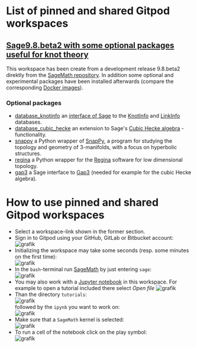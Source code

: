 # List of pinned and shared Gitpod workspaces

## [Sage9.8.beta2 with some optional packages useful for knot theory](https://gitpod.io/start/#sagemath-sage-vvjhs5sv7yz)

This workspace has been create from a development release 9.8.beta2 direktly from the [SageMath repository](https://github.com/sagemath/sage). In addition some optional and experimental packages have been installed afterwards (compare the corresponding [Docker images](https://hub.docker.com/r/soehms/sagemath_knots)).


### Optional packages

* [database_knotinfo](https://pypi.org/project/database-knotinfo/) an [interface of  Sage](https://doc.sagemath.org/html/en/reference/knots/sage/knots/knotinfo.html) to the [KnotInfo](https://knotinfo.math.indiana.edu/) and [LinkInfo](https://linkinfo.sitehost.iu.edu/) databases.
* [database_cubic_hecke](https://pypi.org/project/database-cubic-hecke/) an extension to Sage's [Cubic Hecke algebra](https://doc.sagemath.org/html/en/reference/algebras/sage/algebras/hecke_algebras/cubic_hecke_algebra.html) -functionality.
* [snappy](https://pypi.org/project/snappy/) a Python wrapper of [SnapPy](https://snappy.math.uic.edu/), a program for studying the topology and geometry of 3-manifolds, with a focus on hyperbolic structures.
* [regina](https://pypi.org/project/regina) a Python wrapper for the [Regina](https://regina-normal.github.io/) software for low dimensional topology.
* [gap3](https://doc.sagemath.org/html/en/reference/interfaces/sage/interfaces/gap3.html) a Sage interface to [Gap3](https://webusers.imj-prg.fr/~jean.michel/gap3/) (needed for example for the cubic Hecke algebra).




# How to use pinned and shared Gitpod workspaces

* Select a workspace-link shown in the former section.
* Sign in to Gitpod using your GitHub, GitLab or Bitbucket account:  
![grafik](https://user-images.githubusercontent.com/47305845/208300478-87115706-760f-4616-8175-beac4323baaf.png)
* Initializing the workspace may take some seconds (resp. some minutes on the first time):    
![grafik](https://user-images.githubusercontent.com/47305845/208300654-e09ee4a8-6bb3-4c1d-bf03-cfbcc948818b.png)
* In the `bash`-terminal run [SageMath](https://en.wikipedia.org/wiki/SageMath) by just entering `sage`:   
![grafik](https://user-images.githubusercontent.com/47305845/208301647-bf94a160-1caa-450d-9cf0-4c219159cdb3.png)
* You may also work with a [Jupyter notebook](https://en.wikipedia.org/wiki/Project_Jupyter) in this workspace. For example to open a tutorial included there select *Open file*
![grafik](https://user-images.githubusercontent.com/47305845/208301218-daaf65dd-e002-4376-940f-8228400986c2.png)
* Than the directory `tutorials`:  
![grafik](https://user-images.githubusercontent.com/47305845/208301265-d13cec64-1abc-42c5-8ec6-ccc1693cc9c8.png)  
followed by the `ipynb` you want to work on:  
![grafik](https://user-images.githubusercontent.com/47305845/208301407-c3dbf3fc-28e0-433f-a699-306f7d636165.png)
* Make sure that a `SageMath` kernel is selected:  
![grafik](https://user-images.githubusercontent.com/47305845/208301449-4065c78d-c2a0-419e-b58a-5fdc18911def.png)
* To run a cell of the notebook click on the play symbol:   
![grafik](https://user-images.githubusercontent.com/47305845/208301911-c75a0a79-49c8-4286-9eaf-599a70f9dced.png)
